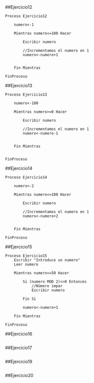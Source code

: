 ##Ejercicio12
```
Proceso Ejercicio12
	
	numero<-1
	
	Mientras numero<=100 Hacer
		
		Escribir numero
		
		//Incrementamos el numero en 1
		numero<-numero+1
		
		
	Fin Mientras
	
FinProceso
```

##Ejercicio13
```
Proceso Ejercicio13
	
	numero<-100
	
	Mientras numero>=0 Hacer
		
		Escribir numero
		
		//Incrementamos el numero en 1
		numero<-numero-1
		
		
	Fin Mientras
	
	
FinProceso
```


##Ejercicio14
```
Proceso Ejercicio14
	
	numero<-2
	
	Mientras numero<=100 Hacer
		
		Escribir numero
		
		//Incrementamos el numero en 1
		numero<-numero+2
		
		
	Fin Mientras
	
FinProceso
```

##Ejercicio15
```
Proceso Ejercicio15
	Escribir "Introduce un numero"
	Leer numero
	
	Mientras numero<=50 Hacer
		
		Si (numero MOD 2)<>0 Entonces
			//Número impar
			Escribir numero
			
		Fin Si
		
		numero<-numero+1
		
	Fin Mientras
	
FinProceso
```

##Ejercicio16
```

```


##Ejercicio17
```

```


##Ejercicio19
```

```

##Ejercicio20
```

```

